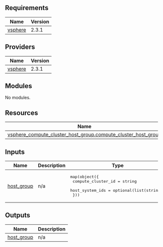 ## Requirements

| Name | Version |
|------|---------|
| <a name="requirement_vsphere"></a> [vsphere](#requirement\_vsphere) | 2.3.1 |

## Providers

| Name | Version |
|------|---------|
| <a name="provider_vsphere"></a> [vsphere](#provider\_vsphere) | 2.3.1 |

## Modules

No modules.

## Resources

| Name | Type |
|------|------|
| [vsphere_compute_cluster_host_group.compute_cluster_host_group](https://registry.terraform.io/providers/hashicorp/vsphere/2.3.1/docs/resources/compute_cluster_host_group) | resource |

## Inputs

| Name | Description | Type | Default | Required |
|------|-------------|------|---------|:--------:|
| <a name="input_host_group"></a> [host\_group](#input\_host\_group) | n/a | <pre>map(object({<br>    compute_cluster_id = string<br>    host_system_ids    = optional(list(string))<br>  }))</pre> | n/a | yes |

## Outputs

| Name | Description |
|------|-------------|
| <a name="output_host_group"></a> [host\_group](#output\_host\_group) | n/a |
